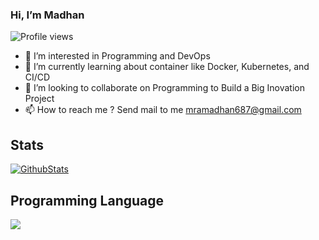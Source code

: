 ### Hi, I’m Madhan

![Profile views](https://komarev.com/ghpvc/?username=mhdramadhanarvin&color=blueviolet&style=flat)

- 👀 I’m interested in Programming and DevOps
- 🌱 I’m currently learning about container like Docker, Kubernetes, and CI/CD 
- 💞️ I’m looking to collaborate on Programming to Build a Big Inovation Project
- 📫 How to reach me ? Send mail to me mramadhan687@gmail.com

<!-- 
mhdramadhanarvin/mhdramadhanarvin is a ✨ special ✨ repository because its `README.md` (this file) appears on your GitHub profile.
You can click the Preview link to take a look at your changes.
--->

## Stats

[![GithubStats](https://github-readme-stats.vercel.app/api?username=mhdramadhanarvin&show_icons=true)](https://github.com/mhdramadhanarvin)

## Programming Language

<img src="https://github-readme-stats.vercel.app/api/top-langs/?username=mhdramadhanarvin&theme=vue">
